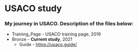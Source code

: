 # USACO study
### My journey in USACO. Description of the files below:
   * Training_Page - USACO training page, 2019
   * Bronze - **Current study**, 2021
     * Guide - https://usaco.guide/ 
  
